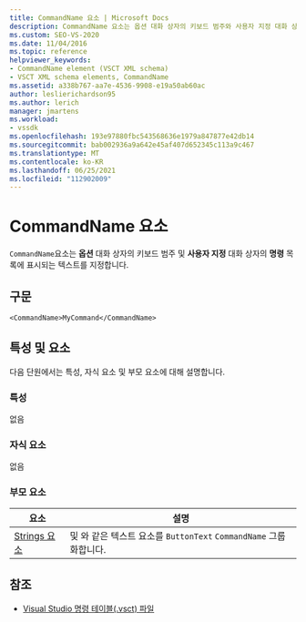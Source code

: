 ```yaml
---
title: CommandName 요소 | Microsoft Docs
description: CommandName 요소는 옵션 대화 상자의 키보드 범주와 사용자 지정 대화 상자의 명령 목록에 표시되는 텍스트를 지정합니다.
ms.custom: SEO-VS-2020
ms.date: 11/04/2016
ms.topic: reference
helpviewer_keywords:
- CommandName element (VSCT XML schema)
- VSCT XML schema elements, CommandName
ms.assetid: a338b767-aa7e-4536-9908-e19a50ab60ac
author: leslierichardson95
ms.author: lerich
manager: jmartens
ms.workload:
- vssdk
ms.openlocfilehash: 193e97880fbc543568636e1979a847877e42db14
ms.sourcegitcommit: bab002936a9a642e45af407d652345c113a9c467
ms.translationtype: MT
ms.contentlocale: ko-KR
ms.lasthandoff: 06/25/2021
ms.locfileid: "112902009"
---
```

# <a name="commandname-element"></a>CommandName 요소
`CommandName`요소는 **옵션** 대화 상자의 키보드 범주 및 **사용자 지정** 대화 상자의 **명령** 목록에 표시되는 텍스트를 지정합니다.

## <a name="syntax"></a>구문

```
<CommandName>MyCommand</CommandName>
```

## <a name="attributes-and-elements"></a>특성 및 요소
 다음 단원에서는 특성, 자식 요소 및 부모 요소에 대해 설명합니다.

### <a name="attributes"></a>특성
 없음

### <a name="child-elements"></a>자식 요소
 없음

### <a name="parent-elements"></a>부모 요소

|요소|설명|
|-------------|-----------------|
|[Strings 요소](../extensibility/strings-element.md)|및 와 같은 텍스트 요소를 `ButtonText` `CommandName` 그룹화합니다.|

## <a name="see-also"></a>참조
- [Visual Studio 명령 테이블(.vsct) 파일](../extensibility/internals/visual-studio-command-table-dot-vsct-files.md)

